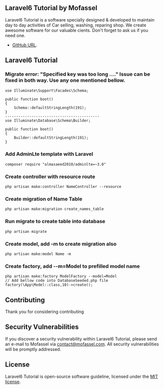 ## Laravel6 Tutorial by Mofassel

Laravel6 Tutorial is a software specially designed & developed to maintain day to day activities of Car selling, washing, reparing shop. We create awesome software for our valuable cients. Don't forget to ask us if you need one.

- [GitHub URL](https://github.com/mofasseldotcom/laravel6-tutorial).

## Laravel6 Tutorial

### Migrate error: "Specified key was too long ...." Issue can be fixed in both way. Use any one mentioned bellow.

	use Illuminate\Support\Facades\Schema;

	public function boot()
	{
	    Schema::defaultStringLength(191);
	}
	-------------------------------------------
	use Illuminate\Database\Schema\Builder;

	public function boot()
	{
	    Builder::defaultStringLength(191);
	}

	
### Add AdminLte template with Laravel

	composer require "almasaeed2010/adminlte=~3.0"

### Create controller with resource route

	php artisan make:controller NameController --resource

### Create migration of Name Table

	php artisan make:migration create_names_table

### Run migrate to create table into database

	php artisan migrate

### Create model, add -m to create migration also

	php artisan make:model Name -m

### Create factory, add --m=Model to prefilled model name

	php artisan make:factory ModelFactory --model=Model
	// Add bellow code into DatabaseSeeded.php file 
	factory(\App\Model::class,10)->create();



## Contributing

Thank you for considering contributing 

## Security Vulnerabilities

If you discover a security vulnerability within Laravel6 Tutorial, please send an e-mail to Mofassel via [contact@mofassel.com](mailto:contact@mofassel.com). All security vulnerabilities will be promptly addressed.

## License

Laravel6 Tutorial is open-source software guideline, licensed under the [MIT license](https://opensource.org/licenses/MIT).
